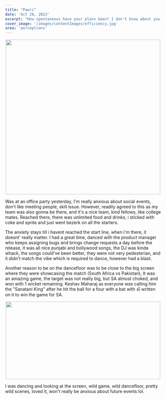 ```yaml
---
title: "Pawri"
date: 'Oct 28, 2023'
excerpt: "How spontaneous have your plans been? I don't know about you,"
cover_image: '/images/contentImages/efficiency.jpg'
area: 'perceptions'
---
```


<img src="/images/contentImages/pawri.jpeg" style="width:500px;height:500px;display:flex;margin:auto">


Was at an office party yesterday, I'm really anxious about social events, don't like meeting people, skill issue. However, readily agreed to this as my team was also gonna be there, and it's a nice team, kind fellows, like college mates. Reached there, there was unlimited food and drinks, i sticked with coke and sprite and just went bezerk on all the starters. 

The anxiety stays till i havent reached the start line, when i'm there, it doesnt' really matter. I had a great time, danced with the product manager who keeps assigning bugs and brings change requests a day before the release, it was all nice punjabi and bollywood songs, the DJ was kinda whack, the songs could've been better, they were not very pedesterian, and it didn't match the vibe which is required to dance, however had a blast. 

Another reason to be on the dancefloor was to be close to the big screen where they were showcasing the match (South Africa vs Pakistan), It was an amazing game, the target was not really big, but SA almost choked, and won with 1 wicket remaining. Keshav Maharaj as everyone was calling him the "Sanatani King" after he hit the ball for a four with a bat with ॐ written on it to win the game for SA. 

<img src="/images/contentImages/dance.jpg" style="width:500px;height:250px;display:flex;margin:auto">

I was dancing and looking at the screen, wild game, wild dancefloor, pretty wild scenes, loved it, won't really be anxious about future events lol.